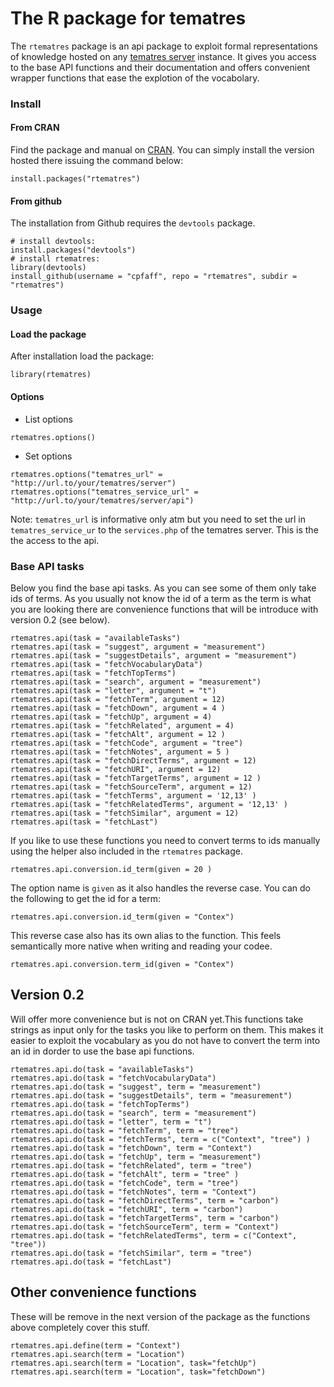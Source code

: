 # The R package for tematres

The `rtematres` package is an api package to exploit formal representations of knowledge
hosted on any [tematres server](http://www.vocabularyserver.com/) instance.
It gives you access to the base API functions and their documentation and offers convenient
wrapper functions that ease the explotion of the vocabolary.

### Install

#### From CRAN

Find the package and manual on [CRAN](http://cran.r-project.org/web/packages/rtematres/index.html). You
can simply install the version hosted there issuing the command below:

```
install.packages("rtematres")
```

#### From github

The installation from Github requires the `devtools` package.

```
# install devtools:
install.packages("devtools")
# install rtematres:
library(devtools)
install_github(username = "cpfaff", repo = "rtematres", subdir = "rtematres")
```

### Usage

#### Load the package

After installation load the package:

```
library(rtematres)
```

#### Options

* List options

`rtematres.options()`

* Set options

`rtematres.options("tematres_url" = "http://url.to/your/tematres/server")`
`rtematres.options("tematres_service_url" = "http://url.to/your/tematres/server/api")`

Note: `tematres_url` is informative only atm but you need to set the url in `tematres_service_ur`
to the `services.php` of the tematres server. This is the the access to the api.

### Base API tasks

Below you find the base api tasks. As you can see some of them only take ids of terms. As you
usually not know the id of a term as the term is what you are looking there are convenience
functions that will be introduce with version 0.2 (see below).

```
rtematres.api(task = "availableTasks")
rtematres.api(task = "suggest", argument = "measurement")
rtematres.api(task = "suggestDetails", argument = "measurement")
rtematres.api(task = "fetchVocabularyData")
rtematres.api(task = "fetchTopTerms")
rtematres.api(task = "search", argument = "measurement")
rtematres.api(task = "letter", argument = "t")
rtematres.api(task = "fetchTerm", argument = 12)
rtematres.api(task = "fetchDown", argument = 4 )
rtematres.api(task = "fetchUp", argument = 4)
rtematres.api(task = "fetchRelated", argument = 4)
rtematres.api(task = "fetchAlt", argument = 12 )
rtematres.api(task = "fetchCode", argument = "tree")
rtematres.api(task = "fetchNotes", argument = 5 )
rtematres.api(task = "fetchDirectTerms", argument = 12)
rtematres.api(task = "fetchURI", argument = 12)
rtematres.api(task = "fetchTargetTerms", argument = 12 )
rtematres.api(task = "fetchSourceTerm", argument = 12)
rtematres.api(task = "fetchTerms", argument = '12,13' )
rtematres.api(task = "fetchRelatedTerms", argument = '12,13' )
rtematres.api(task = "fetchSimilar", argument = 12)
rtematres.api(task = "fetchLast")
```

If you like to use these functions you need to convert terms to ids manually using the helper
also included in the `rtematres` package.

```
rtematres.api.conversion.id_term(given = 20 )
```

The option name is `given` as it also handles the reverse case. You can do the following to
get the id for a term:

```
rtematres.api.conversion.id_term(given = "Contex")
```

This reverse case also has its own alias to the function. This feels semantically
more native when writing and reading your codee.


```
rtematres.api.conversion.term_id(given = "Contex")
```


## Version 0.2

Will offer more convenience but is not on CRAN yet.This functions take strings
as input only for the tasks you like to perform on
them. This makes it easier to exploit the vocabulary as you do not have to
convert the term into an id in dorder to use the base api functions.

```
rtematres.api.do(task = "availableTasks")
rtematres.api.do(task = "fetchVocabularyData")
rtematres.api.do(task = "suggest", term = "measurement")
rtematres.api.do(task = "suggestDetails", term = "measurement")
rtematres.api.do(task = "fetchTopTerms")
rtematres.api.do(task = "search", term = "measurement")
rtematres.api.do(task = "letter", term = "t")
rtematres.api.do(task = "fetchTerm", term = "tree")
rtematres.api.do(task = "fetchTerms", term = c("Context", "tree") )
rtematres.api.do(task = "fetchDown", term = "Context")
rtematres.api.do(task = "fetchUp", term = "measurement")
rtematres.api.do(task = "fetchRelated", term = "tree")
rtematres.api.do(task = "fetchAlt", term = "tree" )
rtematres.api.do(task = "fetchCode", term = "tree")
rtematres.api.do(task = "fetchNotes", term = "Context")
rtematres.api.do(task = "fetchDirectTerms", term = "carbon")
rtematres.api.do(task = "fetchURI", term = "carbon")
rtematres.api.do(task = "fetchTargetTerms", term = "carbon")
rtematres.api.do(task = "fetchSourceTerm", term = "Context")
rtematres.api.do(task = "fetchRelatedTerms", term = c("Context", "tree"))
rtematres.api.do(task = "fetchSimilar", term = "tree")
rtematres.api.do(task = "fetchLast")
```

## Other convenience functions

These will be remove in the next version of the package as the functions
above completely cover this stuff.

```
rtematres.api.define(term = "Context")
rtematres.api.search(term = "Location")
rtematres.api.search(term = "Location", task="fetchUp")
rtematres.api.search(term = "Location", task="fetchDown")
```




